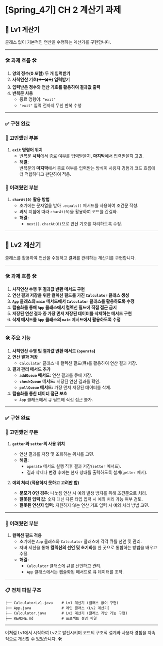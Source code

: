 # **[Spring_4기] CH 2 계산기 과제**

## 🧮 Lv1 계산기
클래스 없이 기본적인 연산을 수행하는 계산기를 구현합니다.

---

### 🛠️ **과제 흐름** 🛠️
1. **양의 정수(0 포함) 두 개 입력받기**
2. **사칙연산 기호(➕➖✖️➗) 입력받기**
3. **입력받은 정수와 연산 기호를 활용하여 결과값 출력**
4. **반복문 사용**
   - 종료 명령어: `"exit"`
   - `"exit"` 입력 전까지 무한 반복 수행

---

### ✅ **구현 완료**

### 🤔 **고민했던 부분**
1. **`exit` 명령어 위치**
   - 반복문 **시작**에서 종료 여부를 입력받을지, **마지막**에서 입력받을지 고민.  
   - **해결:**  
     반복문의 **마지막**에서 종료 여부를 입력받는 방식이 사용자 경험과 코드 흐름에 더 적합하다고 판단하여 적용.  

### 🫠 **어려웠던 부분**
1. **`charAt(0)` 활용 방법**
   - 초기에는 문자열을 받아 `.equals()` 메서드를 사용하여 조건문 작성.  
   - 과제 지침에 따라 `charAt(0)`을 활용하여 코드를 간결화.  
   - **해결:**  
     - `next().charAt(0)`으로 연산 기호를 처리하도록 수정.  

---

## 🧮 Lv2 계산기
클래스를 활용하여 연산을 수행하고 결과를 관리하는 계산기를 구현합니다.

---

### 🛠️ **과제 흐름** 🛠️
1. **사칙연산 수행 후 결과값 반환 메서드 구현**
2. **연산 결과 저장을 위한 컬렉션 필드를 가진 `Calculator` 클래스 생성**
3. **`App` 클래스의 `main` 메서드에서 `Calculator` 클래스를 활용하도록 수정**
4. **캡슐화를 통해 `App` 클래스에서 컬렉션 필드에 직접 접근 금지**
5. **저장된 연산 결과 중 가장 먼저 저장된 데이터를 삭제하는 메서드 구현**
6. **삭제 메서드를 `App` 클래스의 `main` 메서드에서 활용하도록 수정**

---

### 🛠️ **주요 기능**
1. **사칙연산 수행 및 결과값 반환 메서드 (`operate`)**
2. **연산 결과 저장**
   - `Calculator` 클래스 내 컬렉션 필드(큐)를 활용하여 연산 결과 저장.
3. **결과 관리 메서드 추가**
   - **`addQueue` 메서드:** 연산 결과를 큐에 저장.
   - **`checkQueue` 메서드:** 저장된 연산 결과를 확인.
   - **`pollQueue` 메서드:** 가장 먼저 저장된 데이터를 삭제.
4. **캡슐화를 통한 데이터 접근 보호**
   - `App` 클래스에서 큐 필드에 직접 접근 불가.

---

### ✅ **구현 완료**

### 🤔 **고민했던 부분**
1. **`getter`와 `setter`의 사용 위치**
   - 연산 결과를 저장 및 조회하는 위치를 고민.  
   - **해결:**  
     - `operate` 메서드 실행 직후 결과 저장(`setter` 메서드).  
     - 결과 삭제나 변경 후에는 현재 상태를 출력하도록 설계(`getter` 메서).  

2. **예외 처리 (적용하지 못하고 고려만 함)**
   - **분모가 0인 경우:** 나눗셈 연산 시 예외 발생 방지를 위해 조건문으로 처리.  
   - **잘못된 입력 값:** 숫자 대신 다른 타입 입력 시 예외 처리 가능 여부 검토.  
   - **잘못된 연산자 입력:** 지원하지 않는 연산 기호 입력 시 예외 처리 방법 고민.

---

### 🫠 **어려웠던 부분**
1. **컬렉션 필드 적용**
   - 초기에는 `App` 클래스와 `Calculator` 클래스에 각각 큐를 선언 및 관리.  
   - 자바 세션을 통해 **컬렉션의 선언 및 초기화**를 한 곳으로 통합하는 방법을 배우고 수정.  
   - **해결:**  
     - `Calculator` 클래스에 큐를 선언하고 관리.  
     - `App` 클래스에서는 캡슐화된 메서드로 큐 데이터를 조작.

---

### 📋 **전체 파일 구조**
```plaintext
├── CalculatorLv1.java    # Lv1 계산기 (클래스 없이 구현)
├── App.java              # 메인 클래스 (Lv2 계산기)
├── Calculator.java       # Lv2 계산기 (클래스 기반 기능 구현)
├── README.md             # 프로젝트 설명 파일
```

---

이처럼 Lv1에서 시작하여 Lv2로 발전시키며 코드의 구조적 설계와 사용자 경험을 지속적으로 개선할 수 있었습니다. 🛠️
